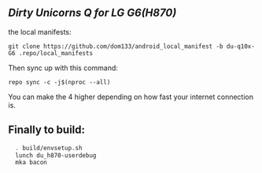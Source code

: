 _Dirty Unicorns Q for LG G6(H870)_
---------------------------

the local manifests:

	git clone https://github.com/dom133/android_local_manifest -b du-q10x-G6 .repo/local_manifests

Then sync up with this command:

	repo sync -c -j$(nproc --all) 
	
You can make the 4 higher depending on how fast your internet connection is. 

Finally to build:
-----------------

```bash
  . build/envsetup.sh
  lunch du_h870-userdebug
  mka bacon
```
